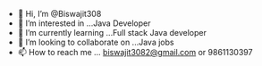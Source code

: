 - 👋 Hi, I’m @Biswajit308
- 👀 I’m interested in ...Java Developer 
- 🌱 I’m currently learning ...Full stack Java developer 
- 💞️ I’m looking to collaborate on ...Java jobs
- 📫 How to reach me ... biswajit3082@gmail.com or 9861130397

<!---
Biswajit308/Biswajit308 is a ✨ special ✨ repository because its `README.md` (this file) appears on your GitHub profile.
You can click the Preview link to take a look at your changes.
--->
